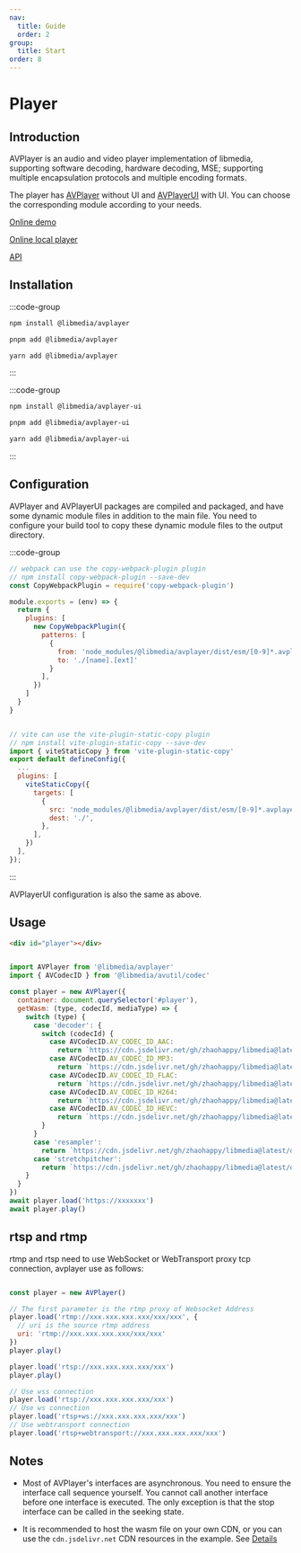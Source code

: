 ```yaml
---
nav:
  title: Guide
  order: 2
group:
  title: Start
order: 8
---
```


# Player

## Introduction

AVPlayer is an audio and video player implementation of libmedia, supporting software decoding, hardware decoding, MSE; supporting multiple encapsulation protocols and multiple encoding formats.

The player has [AVPlayer](./package.md#libmediaavplayer) without UI and [AVPlayerUI](./package.md#libmediaavplayer-ui) with UI. You can choose the corresponding module according to your needs.

[Online demo](https://zhaohappy.github.io/libmedia/test/avplayer.html)

[Online local player](https://zhaohappy.github.io/libmedia/product/player/player.html)

[API](https://zhaohappy.github.io/libmedia/docs/libmedia_api/classes/avplayer_AVPlayer.AVPlayer.html)

## Installation

:::code-group

```bash [npm]
npm install @libmedia/avplayer
```

```bash [pnpm]
pnpm add @libmedia/avplayer
```

```bash [yarn]
yarn add @libmedia/avplayer
```

:::

:::code-group

```bash [npm]
npm install @libmedia/avplayer-ui
```

```bash [pnpm]
pnpm add @libmedia/avplayer-ui
```

```bash [yarn]
yarn add @libmedia/avplayer-ui
```

:::

## Configuration

AVPlayer and AVPlayerUI packages are compiled and packaged, and have some dynamic module files in addition to the main file. You need to configure your build tool to copy these dynamic module files to the output directory.

:::code-group

```javascript [webpack]
// webpack can use the copy-webpack-plugin plugin
// npm install copy-webpack-plugin --save-dev
const CopyWebpackPlugin = require('copy-webpack-plugin')

module.exports = (env) => {
  return {
    plugins: [
      new CopyWebpackPlugin({
        patterns: [
          {
            from: 'node_modules/@libmedia/avplayer/dist/esm/[0-9]*.avplayer.js',
            to: './[name].[ext]'
          }
        ],
      })
    ]
  }
}
```

```javascript [vite]

// vite can use the vite-plugin-static-copy plugin
// npm install vite-plugin-static-copy --save-dev
import { viteStaticCopy } from 'vite-plugin-static-copy'
export default defineConfig({
  ...
  plugins: [
    viteStaticCopy({
      targets: [
        {
          src: 'node_modules/@libmedia/avplayer/dist/esm/[0-9]*.avplayer.js',
          dest: './',
        },
      ],
    })
  ],
});
```
:::

AVPlayerUI configuration is also the same as above.

## Usage


```html
<div id="player"></div>
```

```javascript

import AVPlayer from '@libmedia/avplayer'
import { AVCodecID } from '@libmedia/avutil/codec'

const player = new AVPlayer({
  container: document.querySelector('#player'),
  getWasm: (type, codecId, mediaType) => {
    switch (type) {
      case 'decoder': {
        switch (codecId) {
          case AVCodecID.AV_CODEC_ID_AAC:
            return `https://cdn.jsdelivr.net/gh/zhaohappy/libmedia@latest/dist/decode/aac-simd.wasm`
          case AVCodecID.AV_CODEC_ID_MP3:
            return `https://cdn.jsdelivr.net/gh/zhaohappy/libmedia@latest/dist/decode/mp3-simd.wasm`
          case AVCodecID.AV_CODEC_ID_FLAC:
            return `https://cdn.jsdelivr.net/gh/zhaohappy/libmedia@latest/dist/decode/flac-simd.wasm`
          case AVCodecID.AV_CODEC_ID_H264:
            return `https://cdn.jsdelivr.net/gh/zhaohappy/libmedia@latest/dist/decode/h264-simd.wasm`
          case AVCodecID.AV_CODEC_ID_HEVC:
            return `https://cdn.jsdelivr.net/gh/zhaohappy/libmedia@latest/dist/decode/hevc-simd.wasm`
        }
      }
      case 'resampler':
        return `https://cdn.jsdelivr.net/gh/zhaohappy/libmedia@latest/dist/resample/resample-simd.wasm`
      case 'stretchpitcher':
        return `https://cdn.jsdelivr.net/gh/zhaohappy/libmedia@latest/dist/stretchpitch/stretchpitch-simd.wasm`
    }
  }
})
await player.load('https://xxxxxxx')
await player.play()

```

## rtsp and rtmp

rtmp and rtsp need to use WebSocket or WebTransport proxy tcp connection, avplayer use as follows:

```javascript

const player = new AVPlayer()

// The first parameter is the rtmp proxy of Websocket Address
player.load('rtmp://xxx.xxx.xxx.xxx/xxx/xxx', {
  // uri is the source rtmp address
  uri: 'rtmp://xxx.xxx.xxx.xxx/xxx/xxx'
})
player.play()

player.load('rtsp://xxx.xxx.xxx.xxx/xxx')
player.play()

// Use wss connection
player.load('rtsp://xxx.xxx.xxx.xxx/xxx')
// Use ws connection
player.load('rtsp+ws://xxx.xxx.xxx.xxx/xxx')
// Use webtransport connection
player.load('rtsp+webtransport://xxx.xxx.xxx.xxx/xxx')

```

## Notes

- Most of AVPlayer's interfaces are asynchronous. You need to ensure the interface call sequence yourself. You cannot call another interface before one interface is executed. The only exception is that the stop interface can be called in the seeking state.

- It is recommended to host the wasm file on your own CDN, or you can use the ```cdn.jsdelivr.net``` CDN resources in the example. See [Details](./wasm.md#Use)